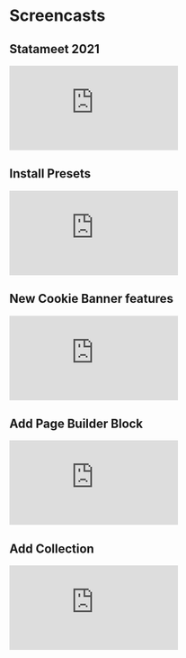 # Screencasts

## Statameet 2021
<div class='embed-container'><iframe src='https://www.youtube.com/embed/79Ist1HrHoA' frameborder='0' allowfullscreen></iframe></div>

## Install Presets
<div class='embed-container'><iframe src='https://www.youtube.com/embed/mEAM1h1glN8' frameborder='0' allowfullscreen></iframe></div>

## New Cookie Banner features
<div class='embed-container'><iframe src='https://www.youtube.com/embed/nkvPPX2hgH8' frameborder='0' allowfullscreen></iframe></div>

## Add Page Builder Block
<div class='embed-container'><iframe src='https://www.youtube.com/embed/wW1D53nG61c' frameborder='0' allowfullscreen></iframe></div>

## Add Collection
<div class='embed-container'><iframe src='https://www.youtube.com/embed/JWVDvTFDvHA' frameborder='0' allowfullscreen></iframe></div>
